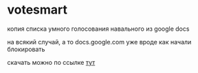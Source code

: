 # votesmart
копия списка умного голосования навального из google docs

на всякий случай, а то docs.google.com уже вроде как начали блокировать

скачать можно по ссылке [тут](https://github.com/man0xff/votesmart/raw/main/умное_голосование_2021.pdf)
